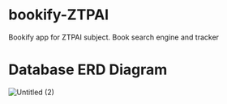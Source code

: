 # bookify-ZTPAI
Bookify app for ZTPAI subject. Book search engine and tracker
# Database ERD Diagram
![Untitled (2)](https://github.com/tnt120/bookify-ZTPAI/assets/48412587/b2d54ed2-e4d8-4bc6-980a-0cd9cc7ca870)
